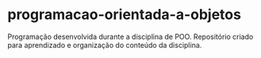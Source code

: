 # programacao-orientada-a-objetos
Programação desenvolvida durante a disciplina de POO. Repositório criado para aprendizado e organização do conteúdo da disciplina.
